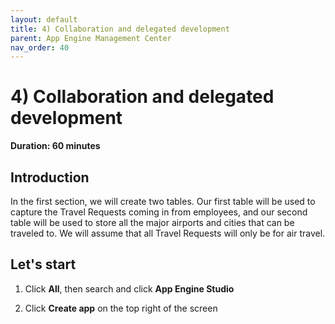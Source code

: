 ```yaml
---
layout: default
title: 4) Collaboration and delegated development
parent: App Engine Management Center
nav_order: 40
---
```


# 4) Collaboration and delegated development

**Duration: 60 minutes**

## Introduction

In the first section, we will create two tables. Our first table will be used to capture the Travel Requests coming in from employees, and our second table will be used to store all the major airports and cities that can be traveled to. We will assume that all Travel Requests will only be for air travel.

## Let's start

1. Click **All**, then search and click **App Engine Studio**

1. Click **Create app** on the top right of the screen

